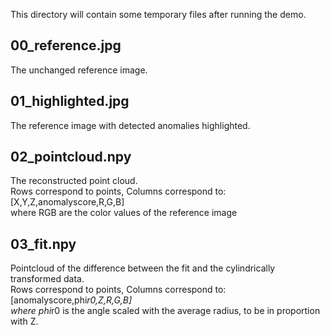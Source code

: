 This directory will contain some temporary files after running the demo.

## 00_reference.jpg

The unchanged reference image.

## 01_highlighted.jpg

The reference image with detected anomalies highlighted.

## 02_pointcloud.npy

The reconstructed point cloud.  
Rows correspond to points, Columns correspond to:  
[X,Y,Z,anomalyscore,R,G,B]  
where RGB are the color values of the reference image

## 03_fit.npy

Pointcloud of the difference between the fit and the cylindrically transformed data.  
Rows correspond to points, Columns correspond to:  
[anomalyscore,phi*r0,Z,R,G,B]  
where phi*r0 is the angle scaled with the average radius, to be in proportion with Z.
